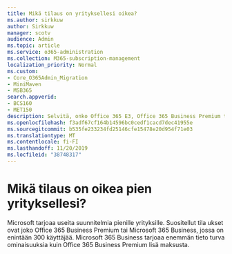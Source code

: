 ```yaml
---
title: Mikä tilaus on yrityksellesi oikea?
ms.author: sirkkuw
author: Sirkkuw
manager: scotv
audience: Admin
ms.topic: article
ms.service: o365-administration
ms.collection: M365-subscription-management
localization_priority: Normal
ms.custom:
- Core_O365Admin_Migration
- MiniMaven
- MSB365
search.appverid:
- BCS160
- MET150
description: Selvitä, onko Office 365 E3, Office 365 Business Premium tai Microsoft 365 Business oikea yritys.
ms.openlocfilehash: f3adf67cf164b14596bc0cedf1cacd7dec41955e
ms.sourcegitcommit: b535fe233234fd25146cfe15478e20d954f71e03
ms.translationtype: MT
ms.contentlocale: fi-FI
ms.lasthandoff: 11/20/2019
ms.locfileid: "38748317"
---
```

# <a name="what-subscription-is-right-for-your-small-business"></a>Mikä tilaus on oikea pien yrityksellesi?

Microsoft tarjoaa useita suunnitelmia pienille yrityksille. Suositellut tila ukset ovat joko Office 365 Business Premium tai Microsoft 365 Business, jossa on enintään 300 käyttäjää. Microsoft 365 Business tarjoaa enemmän tieto turva ominaisuuksia kuin Office 365 Business Premium lisä maksusta.
